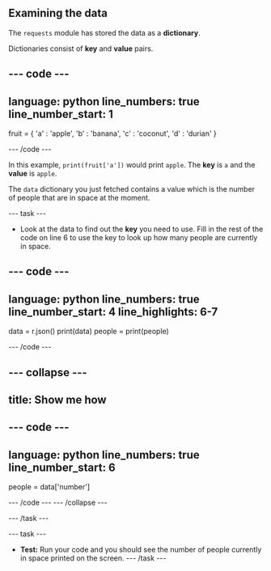 ## Examining the data

The `requests` module has stored the data as a **dictionary**.

Dictionaries consist of **key** and **value** pairs. 

--- code ---
---
language: python
line_numbers: true
line_number_start: 1
---
fruit = {
    'a' : 'apple',
    'b' : 'banana',
    'c' : 'coconut',
    'd' : 'durian'
    }

--- /code ---

In this example, `print(fruit['a'])` would print `apple`. The **key** is `a` and the **value** is `apple`.


The `data` dictionary you just fetched contains a value which is the number of people that are in space at the moment.

--- task ---
- Look at the data to find out the **key** you need to use. Fill in the rest of the code on line 6 to use the key to look up how many people are currently in space.

--- code ---
---
language: python
line_numbers: true
line_number_start: 4
line_highlights: 6-7
---
data = r.json()
print(data)
people = 
print(people)

--- /code ---

--- collapse ---
---
title: Show me how
---

--- code ---
---
language: python
line_numbers: true
line_number_start: 6
---
people = data['number']

--- /code ---
--- /collapse ---

--- /task ---

--- task ---
+ **Test:** Run your code and you should see the number of people currently in space printed on the screen.
--- /task ---